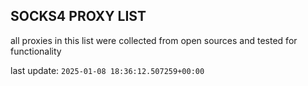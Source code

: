 ## SOCKS4 PROXY LIST

all proxies in this list were collected from open sources and tested for functionality

last update: `2025-01-08 18:36:12.507259+00:00`